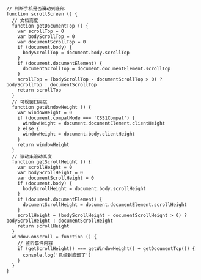 	// 判断手机是否滑动到底部
    function scrollScreen () {
      // 文档高度
      function getDocumentTop () {
        var scrollTop = 0
        var bodyScrollTop = 0
        var documentScrollTop = 0
        if (document.body) {
          bodyScrollTop = document.body.scrollTop
        }
        if (document.documentElement) {
          documentScrollTop = document.documentElement.scrollTop
        }
        scrollTop = (bodyScrollTop - documentScrollTop > 0) ? bodyScrollTop : documentScrollTop
        return scrollTop
      }
      // 可视窗口高度
      function getWindowHeight () {
        var windowHeight = 0
        if (document.compatMode === 'CSS1Compat') {
          windowHeight = document.documentElement.clientHeight
        } else {
          windowHeight = document.body.clientHeight
        }
        return windowHeight
      }
      // 滚动条滚动高度
      function getScrollHeight () {
        var scrollHeight = 0
        var bodyScrollHeight = 0
        var documentScrollHeight = 0
        if (document.body) {
          bodyScrollHeight = document.body.scrollHeight
        }
        if (document.documentElement) {
          documentScrollHeight = document.documentElement.scrollHeight
        }
        scrollHeight = (bodyScrollHeight - documentScrollHeight > 0) ? bodyScrollHeight : documentScrollHeight
        return scrollHeight
      }
      window.onscroll = function () {
        // 监听事件内容
        if (getScrollHeight() === getWindowHeight() + getDocumentTop()) {
          console.log('已经到底部了')
        }
      }
    }